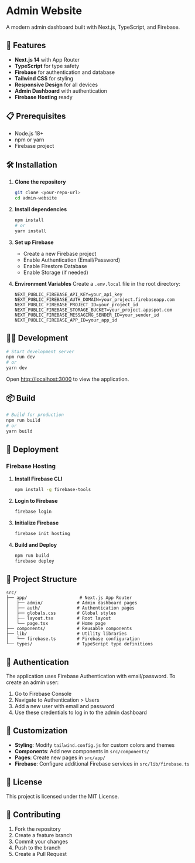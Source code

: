 # Admin Website

A modern admin dashboard built with Next.js, TypeScript, and Firebase.

## 🚀 Features

- **Next.js 14** with App Router
- **TypeScript** for type safety
- **Firebase** for authentication and database
- **Tailwind CSS** for styling
- **Responsive Design** for all devices
- **Admin Dashboard** with authentication
- **Firebase Hosting** ready

## 📋 Prerequisites

- Node.js 18+ 
- npm or yarn
- Firebase project

## 🛠️ Installation

1. **Clone the repository**
   ```bash
   git clone <your-repo-url>
   cd admin-website
   ```

2. **Install dependencies**
   ```bash
   npm install
   # or
   yarn install
   ```

3. **Set up Firebase**
   - Create a new Firebase project
   - Enable Authentication (Email/Password)
   - Enable Firestore Database
   - Enable Storage (if needed)

4. **Environment Variables**
   Create a `.env.local` file in the root directory:
   ```env
   NEXT_PUBLIC_FIREBASE_API_KEY=your_api_key
   NEXT_PUBLIC_FIREBASE_AUTH_DOMAIN=your_project.firebaseapp.com
   NEXT_PUBLIC_FIREBASE_PROJECT_ID=your_project_id
   NEXT_PUBLIC_FIREBASE_STORAGE_BUCKET=your_project.appspot.com
   NEXT_PUBLIC_FIREBASE_MESSAGING_SENDER_ID=your_sender_id
   NEXT_PUBLIC_FIREBASE_APP_ID=your_app_id
   ```

## 🏃‍♂️ Development

```bash
# Start development server
npm run dev
# or
yarn dev
```

Open [http://localhost:3000](http://localhost:3000) to view the application.

## 📦 Build

```bash
# Build for production
npm run build
# or
yarn build
```

## 🚀 Deployment

### Firebase Hosting

1. **Install Firebase CLI**
   ```bash
   npm install -g firebase-tools
   ```

2. **Login to Firebase**
   ```bash
   firebase login
   ```

3. **Initialize Firebase**
   ```bash
   firebase init hosting
   ```

4. **Build and Deploy**
   ```bash
   npm run build
   firebase deploy
   ```

## 📁 Project Structure

```
src/
├── app/                    # Next.js App Router
│   ├── admin/             # Admin dashboard pages
│   ├── auth/              # Authentication pages
│   ├── globals.css        # Global styles
│   ├── layout.tsx         # Root layout
│   └── page.tsx           # Home page
├── components/            # Reusable components
├── lib/                   # Utility libraries
│   └── firebase.ts        # Firebase configuration
└── types/                 # TypeScript type definitions
```

## 🔐 Authentication

The application uses Firebase Authentication with email/password. To create an admin user:

1. Go to Firebase Console
2. Navigate to Authentication > Users
3. Add a new user with email and password
4. Use these credentials to log in to the admin dashboard

## 🎨 Customization

- **Styling**: Modify `tailwind.config.js` for custom colors and themes
- **Components**: Add new components in `src/components/`
- **Pages**: Create new pages in `src/app/`
- **Firebase**: Configure additional Firebase services in `src/lib/firebase.ts`

## 📝 License

This project is licensed under the MIT License.

## 🤝 Contributing

1. Fork the repository
2. Create a feature branch
3. Commit your changes
4. Push to the branch
5. Create a Pull Request







